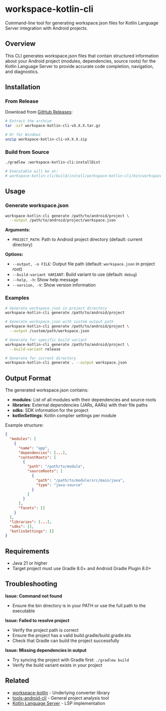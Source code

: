 # workspace-kotlin-cli

Command-line tool for generating workspace.json files for Kotlin Language Server integration with Android projects.

## Overview

This CLI generates workspace.json files that contain structured information about your Android project (modules, dependencies, source roots) for the Kotlin Language Server to provide accurate code completion, navigation, and diagnostics.

## Installation

### From Release

Download from [GitHub Releases](https://github.com/yamsergey/yamsergey.adt/releases):

```bash
# Extract the archive
tar -xzf workspace-kotlin-cli-vX.X.X.tar.gz

# Or for Windows
unzip workspace-kotlin-cli-vX.X.X.zip
```

### Build from Source

```bash
./gradlew :workspace-kotlin-cli:installDist

# Executable will be at:
# workspace-kotlin-cli/build/install/workspace-kotlin-cli/bin/workspace-kotlin-cli
```

## Usage

### Generate workspace.json

```bash
workspace-kotlin-cli generate /path/to/android/project \
  --output /path/to/android/project/workspace.json
```

**Arguments:**
- `PROJECT_PATH`: Path to Android project directory (default: current directory)

**Options:**
- `--output, -o FILE`: Output file path (default: `workspace.json` in project root)
- `--build-variant VARIANT`: Build variant to use (default: `debug`)
- `--help, -h`: Show help message
- `--version, -V`: Show version information

### Examples

```bash
# Generate workspace.json in project directory
workspace-kotlin-cli generate /path/to/android/project

# Generate workspace.json with custom output path
workspace-kotlin-cli generate /path/to/android/project \
  --output /custom/path/workspace.json

# Generate for specific build variant
workspace-kotlin-cli generate /path/to/android/project \
  --build-variant release

# Generate for current directory
workspace-kotlin-cli generate . --output workspace.json
```

## Output Format

The generated workspace.json contains:

- **modules**: List of all modules with their dependencies and source roots
- **libraries**: External dependencies (JARs, AARs) with their file paths
- **sdks**: SDK information for the project
- **kotlinSettings**: Kotlin compiler settings per module

Example structure:
```json
{
  "modules": [
    {
      "name": "app",
      "dependencies": [...],
      "contentRoots": [
        {
          "path": "/path/to/module",
          "sourceRoots": [
            {
              "path": "/path/to/module/src/main/java",
              "type": "java-source"
            }
          ]
        }
      ],
      "facets": []
    }
  ],
  "libraries": [...],
  "sdks": [],
  "kotlinSettings": []
}
```

## Requirements

- Java 21 or higher
- Target project must use Gradle 8.0+ and Android Gradle Plugin 8.0+

## Troubleshooting

**Issue: Command not found**
- Ensure the bin directory is in your PATH or use the full path to the executable

**Issue: Failed to resolve project**
- Verify the project path is correct
- Ensure the project has a valid build.gradle/build.gradle.kts
- Check that Gradle can build the project successfully

**Issue: Missing dependencies in output**
- Try syncing the project with Gradle first: `./gradlew build`
- Verify the build variant exists in your project

## Related

- [workspace-kotlin](../workspace-kotlin/README.md) - Underlying converter library
- [tools-android-cli](../tools-android-cli/README.md) - General project analysis tool
- [Kotlin Language Server](https://github.com/fwcd/kotlin-language-server) - LSP implementation
